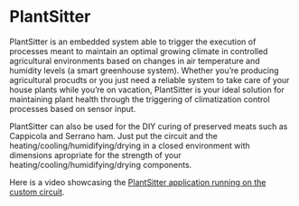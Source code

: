 # PlantSitter

PlantSitter is an embedded system able to trigger the execution of processes meant to maintain an optimal growing climate in controlled agricultural environments based on changes in air temperature and humidity levels (a smart greenhouse system). Whether you’re producing agricultural procudts or you just need a reliable system to take care of your house plants while you’re on vacation, PlantSitter is your ideal solution for maintaining plant health through the triggering of climatization control processes based on sensor input.

PlantSitter can also be used for the DIY curing of preserved meats such as Cappicola and Serrano ham. Just put the circuit and the heating/cooling/humidifying/drying in a closed environment with dimensions apropriate for the strength of your heating/cooling/humidifying/drying components.

Here is a video showcasing the [PlantSitter application running on the custom circuit](https://www.youtube.com/shorts/BfkOsw1nlx0).
